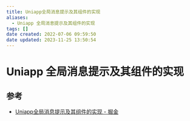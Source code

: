 ```yaml
---
title: Uniapp全局消息提示及其组件的实现
aliases:
  - Uniapp 全局消息提示及其组件的实现
tags: []
date created: 2022-07-06 09:59:50
date updated: 2023-11-25 13:50:54
---
```


# Uniapp 全局消息提示及其组件的实现

## 参考

- [Uniapp全局消息提示及其组件的实现 - 掘金](https://juejin.cn/post/7107442847422349326)
